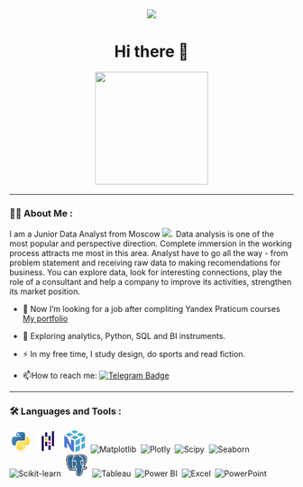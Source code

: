 <div id="header" align="center">
  <img src="https://media.giphy.com/media/hpXdHPfFI5wTABdDx9/giphy.gif" width="400"/>

<h1>
  Hi there 👋
</h1>
</div>

<div align="center">
  <img src="https://media.giphy.com/media/3oKIPnAiaMCws8nOsE/giphy.gif" width="200" height="200"/>
</div>

---

### :woman_technologist: About Me :
I am a Junior Data Analyst from Moscow <img src="https://media.giphy.com/media/WUlplcMpOCEmTGBtBW/giphy.gif" width="30">.
Data analysis is one of the most popular and perspective direction. Complete immersion in the working process attracts me most in this area. Analyst have to go all the way - from problem statement and receiving raw data to making recomendations for business. You can explore data, look for interesting connections, play the role of a consultant and help a company to improve its activities, strengthen its market position.

- :telescope: Now I’m looking for a job after compliting Yandex Praticum courses [My portfolio](https://github.com/juliasysoeva/Yandex-Practicum-Projects)

- :seedling: Exploring analytics, Python, SQL and BI instruments.

- :zap: In my free time, I study design, do sports and read fiction.

- :mailbox:How to reach me: [![Telegram Badge](https://lh3.googleusercontent.com/DyznepKsXLXCiPXwoE1L2VFkWkdMQczb6pjy_hSgM59avVVebHKv_4wkkD_H7AzJsDftfkw52qDAqjt-E3YrBFHL9w=w128-h128-e365-rj-sc0x00ffffff)](https://t.me/juliasys)

---

### :hammer_and_wrench: Languages and Tools :
<div>
  <img src="https://raw.githubusercontent.com/devicons/devicon/1119b9f84c0290e0f0b38982099a2bd027a48bf1/icons/python/python-original.svg" title="Python"  alt="Python" width="40" height="40"/>&nbsp;
<img src="https://raw.githubusercontent.com/devicons/devicon/1119b9f84c0290e0f0b38982099a2bd027a48bf1/icons/pandas/pandas-original.svg" title="Pandas"  alt="Pandas" width="40" height="40"/>&nbsp;
  <img src="https://raw.githubusercontent.com/devicons/devicon/1119b9f84c0290e0f0b38982099a2bd027a48bf1/icons/numpy/numpy-original.svg" title="Numpy"  alt="Numpy" width="40" height="40"/>&nbsp;
  <img src="https://upload.wikimedia.org/wikipedia/commons/thumb/0/01/Created_with_Matplotlib-logo.svg/2048px-Created_with_Matplotlib-logo.svg.png" title="Matplotlib"  alt="Matplotlib" width="40" height="40"/>&nbsp;
  <img src="https://www.vectorlogo.zone/logos/plot_ly/plot_ly-official.svg" title="Plotly"  alt="Plotly" width="40" height="40"/>&nbsp;
  <img src="https://encrypted-tbn0.gstatic.com/images?q=tbn:ANd9GcQHIf-mwcjgTHdR7aHsknV8C97Wr_KLyUifR1gG3MpWKGteaxn3ycN07plka9lrqOne2DY&usqp=CAU" title="Scipy"  alt="Scipy" width="40" height="40"/>&nbsp;
  <img src="https://seaborn.pydata.org/_images/logo-tall-lightbg.svg" title="Seaborn"  alt="Seaborn" width="40" height="40"/>&nbsp;
  <img src="https://ih1.redbubble.net/image.551945823.6297/st,small,507x507-pad,600x600,f8f8f8.jpg" title="Scikit-learn"  alt="Scikit-learn" width="40" height="40"/>&nbsp;
  <img src="https://raw.githubusercontent.com/devicons/devicon/1119b9f84c0290e0f0b38982099a2bd027a48bf1/icons/postgresql/postgresql-original.svg" title="Postgresql"  alt="Postgresql" width="40" height="40"/>&nbsp;
  <img src="https://encrypted-tbn0.gstatic.com/images?q=tbn:ANd9GcQ9phAwDFuMuMOL1ghzvNWbkiE1-YZIRcTcXo01lxRH2JNpSwXO9reStZJnrigZg_JLoyo&usqp=CAU" title="Tableau"  alt="Tableau" width="40" height="40"/>&nbsp;
  <img src="https://powerbirussia.ru/wp-content/uploads/2019/01/powerbi-logo.png" title="Power BI"  alt="Power BI" width="40" height="40"/>&nbsp;
  <img src="https://techcommunity.microsoft.com/t5/image/serverpage/image-id/375416i783713B05CAD4A92" title="Excel"  alt="Excel" width="40" height="40"/>&nbsp;
  <img src="https://1000logos.net/wp-content/uploads/2020/08/Microsoft-PowerPoint-Logo-2013-2018.jpg" title="PowerPoint"  alt="PowerPoint" width="40" height="40"/>&nbsp;
</div>

<!--
**juliasysoeva/juliasysoeva** is a ✨ _special_ ✨ repository because its `README.md` (this file) appears on your GitHub profile.

Here are some ideas to get you started:

- 🔭 I’m currently working on ...
- 🌱 I’m currently learning ...
- 👯 I’m looking to collaborate on ...
- 🤔 I’m looking for help with ...
- 💬 Ask me about ...
- 📫 How to reach me: ...
- 😄 Pronouns: ...
- ⚡ Fun fact: ...
-->

